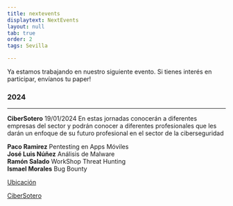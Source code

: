 ```yaml
---
title: nextevents
displaytext: NextEvents
layout: null
tab: true
order: 2
tags: Sevilla

---
```

Ya estamos trabajando en nuestro siguiente evento. Si tienes interés en participar, envíanos tu paper!

### 2024 ###
--- 
**CiberSotero** 19/01/2024
En estas jornadas conocerán a diferentes empresas del sector y podrán conocer a diferentes profesionales que les darán un enfoque de su futuro profesional en el sector de la ciberseguridad

**Paco Ramirez** Pentesting en Apps Móviles  
**José Luis Núñez** Análisis de Malware  
**Ramón Salado** WorkShop Threat Hunting  
**Ismael Morales** Bug Bounty    

[Ubicación](https://www.google.com/maps/place/IES+Sotero+Hern%C3%A1ndez/@37.3623234,-6.0347906,15z/data=!4m2!3m1!1s0x0:0xbb6742529c87c8ef?sa=X&ved=2ahUKEwjR8cOn89-DAxVLU6QEHawuDsIQ_BJ6BAgREAA)

[CiberSotero](https://iessoterohernandez.es/index.php/2024/01/16/cibersotero-organizacion-de-las-jornadas/)
